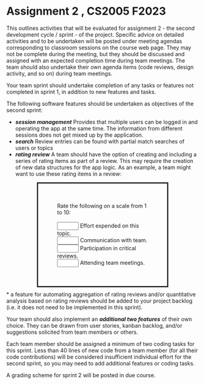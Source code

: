 # Assignment 2 , CS2005 F2023

This outlines activities that will be evaluated for assignment 2 - the second development cycle / sprint - of the project.
Specific advice on detailed activities and to be undertaken will be posted under meeting agendas corresponding to classroom
sessions on the course web page. They may not be complete during the meeting, but they should be discussed and
assigned with an expected completion time during team meetings. The team should also undertake their own agenda items 
(code reviews, design activity, and so on) during team meetings.

Your team sprint should undertake completion of any tasks or features not completed in sprint 1, in addition to new features and tasks. 

The following software features should be undertaken as objectives of the second sprint:

* _**session management**_ Provides that multiple users can be logged in and operating the app at the same time. The information from different sessions does not get mixed up by the application.
* _**search**_ Review entries can be found with partial match searches of users or topics 
* _**rating review**_ A team should have the option of creating and including a series of rating items as part of a review. This may require the creation of new data structures for the app logic. As an example, a team might want to use these rating items in a review:
<div style="padding: 50px; margin: 10px 80px; border: solid;">
Rate the following on a scale from 1 to 10:  <br><br>
<input type="number" min="1" max="10"> Effort expended on this topic.   <br>
<input type="number" min="1" max="10"> Communication with team.   <br>
<input type="number" min="1" max="10"> Participation in critical reviews.   <br>
<input type="number" min="1" max="10"> Attending team meetings.   <br>
</div>
* a feature for automating aggregation of rating reviews and/or quantitative analysis based on rating reviews should be added to your project backlog (i.e. it does not need to be implemented in this sprint).

Your team should also implement an _**additional two features**_ of their own choice. They can be drawn from user stories, kanban backlog, and/or suggestions solicited from team members or others.

Each team member should be assigned a minimum of two coding tasks for this sprint.  Less than 40 lines of new code from a team member (for all their code contributions) will be considered insufficient individual effort for the second sprint, so you may need to add additional features or coding tasks.

A grading scheme for sprint 2 will be posted in due course.
